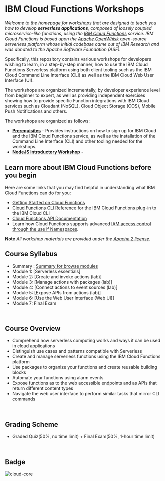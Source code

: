 <!--
#
# Licensed to the Apache Software Foundation (ASF) under one or more
# contributor license agreements.  See the NOTICE file distributed with
# this work for additional information regarding copyright ownership.
# The ASF licenses this file to You under the Apache License, Version 2.0
# (the "License"); you may not use this file except in compliance with
# the License.  You may obtain a copy of the License at
#
#     http://www.apache.org/licenses/LICENSE-2.0
#
# Unless required by applicable law or agreed to in writing, software
# distributed under the License is distributed on an "AS IS" BASIS,
# WITHOUT WARRANTIES OR CONDITIONS OF ANY KIND, either express or implied.
# See the License for the specific language governing permissions and
# limitations under the License.
#
-->

# IBM Cloud Functions Workshops

*Welcome to the homepage for workshops that are designed to teach you how to develop **serverless applications**, composed of loosely coupled microservice-like functions, using the [IBM Cloud Functions](https://cloud.ibm.com/functions) service. IBM Cloud Functions is based upon the [Apache OpenWhisk](https://openwhisk.apache.org/) open-source serverless platform whose initial codebase came out of IBM Research and was donated to the Apache Software Foundation (ASF).*

Specifically, this repository contains various workshops for developers wishing to learn, in a step-by-step manner, how to use the IBM Cloud Functions Serverless platform using both client tooling such as the IBM Cloud Command Line Interface (CLI) as well as the IBM Cloud Web User Interface (UI).

The workshops are organized incrementally, by developer experience level from beginner to expert, as well as providing independent exercises showing how to provide specific Function integrations with IBM Cloud services such as Cloudant (NoSQL), Cloud Object Storage (COS), Mobile Push Notifications and others.

The workshops are organized as follows:

* [**Prerequisites**](prereqs/README.md) - Provides instructions on how to sign up for IBM Cloud and the IBM Cloud Functions service, as well as the installation of the Command Line Interface (CLI) and other tooling needed for the workshops.
* [**NodeJS Introductory Workshop**](101-workshop-nodejs/README.md) -

## Learn more about IBM Cloud Functions before you begin

Here are some links that you may find helpful in understanding what IBM Cloud Functions can do for you:

* [Getting Started on Cloud Functions](https://cloud.ibm.com/docs/openwhisk?topic=cloud-functions-getting-started)
* [Cloud Functions CLI Reference](https://cloud.ibm.com/docs/cloud-functions-cli-plugin/cloud-functions-cli-plugin-functions-cli?topic=cloud-functions-cli-plugin-functions-cli) for the IBM Cloud Functions plug-in to the IBM Cloud CLI
* [Cloud Functions API Documentation](https://cloud.ibm.com/apidocs/functions)
* Learn how Cloud Functions supports advanced [IAM access control through the use if Namespaces](https://cloud.ibm.com/docs/openwhisk?topic=cloud-functions-namespaces#targeting-namespaces).

**Note** _All workshop materials are provided under the [Apache 2 license](LICENSE)._

## Course Syllabus
- Summary : [Summary for browse modules](./SUMMARY.md)
- Module 1: [Serverless essentials]
- Module 2: [Create and invoke actions (lab)]
- Module 3: [Manage actions with packages (lab)]
- Module 4: [Connect actions to event sources (lab)]
- Module 5: [Expose APIs from actions (lab)]
- Module 6: [Use the Web User Interface (Web UI)]
- Module 7: Final Exam
<br>

## Course Overview
- Comprehend how serverless computing works and ways it can be used in cloud applications
- Distinguish use cases and patterns compatible with Serverless
- Create and manage serverless functions using the IBM Cloud Functions platform
- Use packages to organize your functions and create reusable building blocks
- Automate your functions using alarm events
- Expose functions as to the web accessible endpoints and as APIs that return different content types
- Navigate the web user interface to perform similar tasks that mirror CLI commands
<br>

## Grading Scheme
- Graded Quiz(50%, no time limit) + Final Exam(50%, 1-hour time limit)
<br>

## Badge
![cloud-core](https://user-images.githubusercontent.com/29455975/185416204-a78604f6-8c72-4059-b93a-2fbc1f7394b8.png)


